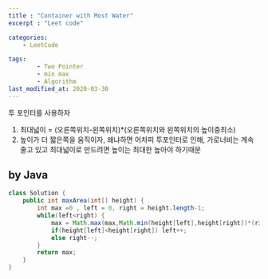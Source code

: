 ```yaml
---
title : "Container with Most Water"
excerpt : "Leet code"

categories:
    - LeetCode

tags:
        - Two Pointer
        - min max
        - Algorithm
last_modified_at: 2020-03-30
---
```


투 포인터를 사용하자

1. 최대넓이 = (오른쪽위치-왼쪽위치)*(오른쪽위치와 왼쪽위치의 높이중최소)
2. 높이가 더 짧은쪽을 움직이자, 왜냐하면 어차피 투포인터로 인해, 가로너비는 계속 줄고 있고 최대넓이로 만드려면 높이는 최대한 높아야 하기때문

## by Java
```java
class Solution {
    public int maxArea(int[] height) {
        int max =0 , left = 0, right = height.length-1;
        while(left<right) {
            max = Math.max(max,Math.min(height[left],height[right])*(right-left));
            if(height[left]<height[right]) left++;
            else right--;
        }
        return max;
    }
}
```